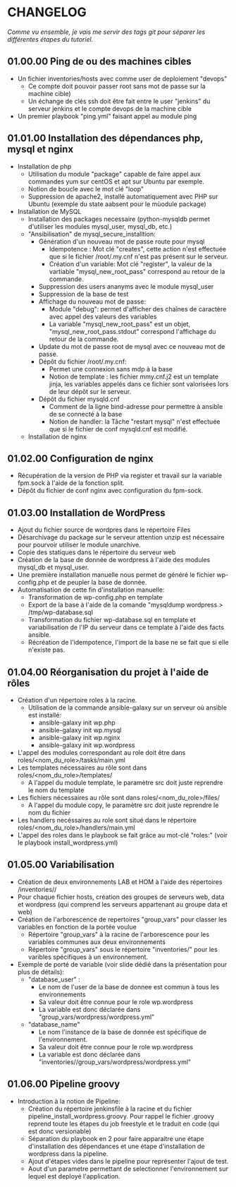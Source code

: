 #  CHANGELOG

_Comme vu ensemble, je vais me servir des tags git pour séparer les différentes étapes du tutoriel._

## 01.00.00 Ping de ou des machines cibles
* Un fichier inventories/hosts avec comme user de deploiement "devops"
  * Ce compte doit pouvoir passer root sans mot de passe sur la machine cible)
  * Un échange de clés ssh doit être fait entre le user "jenkins" du serveur jenkins et le compte devops de la machine cible
* Un premier playbook "ping.yml" faisant appel au module ping

## 01.01.00  Installation des dépendances php, mysql et nginx
* Installation de php
  * Utilisation du module "package" capable de faire appel aux commandes yum sur centOS et apt sur Ubuntu par exemple.
  * Notion de boucle avec le mot clé "loop"
  * Suppression de apache2, installé automatiquement avec PHP sur Ubuntu (exemple du state aabsent pour le mùodule package)
* Installation de MySQL
  * Installation des packages necessaire (python-mysqldb permet d'utiliser les modules mysql_user, mysql_db, etc.)
  * "Ansibilisation" de mysql_secure_installtion:
    * Génération d'un nouveau mot de passe route pour mysql
      * Idempotence : Mot clé "creates", cette action n'est effectuée que si le fichier /root/.my.cnf n'est pas présent sur le serveur.
      * Création d'un variable: Mot clé "register", la valeur de la vartiable "mysql_new_root_pass" correspond au retour de la commande.
    * Suppression des users ananyms avec le module mysql_user
    * Suppression de la base de test
    * Affichage du nouveau mot de passe:
      * Module "debug": permet d'afficher des chaînes de caractère avec appel des valeurs des variables
      * La variable "mysql_new_root_pass" est un objet, "mysql_new_root_pass.stdout" correspond l'affichage du retour de la commande.
    * Update du mot de passe root de mysql avec ce nouveau mot de passe.
    * Dépôt du fichier /root/.my.cnf:
      * Permet une connexion sans mdp à la base
      * Notion de template : les fichier mmy.cnf.j2 est un template jinja, les variables appelés dans ce fichier sont valorisées lors de leur dépôt sur le serveur.
    * Dépôt du fichier mysqld.cnf
      * Comment de la ligne bind-adresse pour permettre à ansible de se connecté à la base
      * Notion de handler: la Tâche "restart mysql" n'est effectuée que si le fichier de conf mysqld.cnf est modifié.
  * Installation de nginx

## 01.02.00  Configuration de nginx
* Récupération de la version de PHP via register et travail sur la variable fpm.sock à l'aide de la fonction split.
* Dépôt du fichier de conf nginx avec configuration du fpm-sock.

## 01.03.00  Installation de WordPress
* Ajout du fichier source de wordpres dans le répertoire Files
* Désarchivage du package sur le serveur attention unzip est nécessaire pour pourvoir utiliser le module unarchive.
* Copie des statiques dans le répertoire du serveur web
* Création de la base de donnée de wordpress à l'aide des modules mysql_db et mysql_user.
* Une première installation manuelle nous permet de généré le fichier wp-config.php et de peupler la base de donnée.
* Automatisation de cette fin d'installation manuelle:
  * Transformation de wp-config.php en template
  * Export de la base à l'aide de la comande "mysqldump wordpress > /tmp/wp-database.sql
  * Transformation du fichier wp-database.sql en template et variabilisation de l'IP du serveur dans ce template à l'aide des facts ansible.
  * Récréation de l'idempotence, l'import de la base ne se fait que si elle n'existe pas.

## 01.04.00  Réorganisation du projet à l'aide de rôles
* Création d'un répertoire roles à la racine.
  * Utilisation de la commande ansible-galaxy sur un serveur où ansible est installé:
    * ansible-galaxy init wp.php
    * ansible-galaxy init wp.mysql
    * ansible-galaxy init wp.nginx
    * ansible-galaxy init wp.wordpress
* L'appel des modules correspondant au role doit être dans roles/<nom_du_role>/tasks/main.yml
* Les templates nécessaires au rôle sont dans roles/<nom_du_role>/templates/
  * A l'appel du module template, le paramètre src doit juste reprendre le nom du template
* Les fichiers nécessaires au rôle sont dans roles/<nom_du_role>/files/
  * A l'appel du module copy, le paramètre src doit juste reprendre le nom du fichier
* Les handlers necéssaires au role sont situé dans le répertoire roles/<nom_du_role>/handlers/main.yml
* L'appel des roles dans le playbook se fait grâce au mot-clé "roles:" (voir le playbook install_wordpress.yml)

## 01.05.00  Variabilisation
* Création de deux environnements LAB et HOM à l'aide des répertoires /inventories/<ENV>/
* Pour chaque fichier hosts, création des groupes de serveurs web, data et wordpress (qui comprend les serveurs appartenant au groupe data et web)
* Création de l'arborescence de repertoires "group_vars" pour classer les variables en fonction de la portée voulue
  * Répertoire "group_vars" à la racine de l'arborescence pour les variables communes aux deux environnements
  * Répertoire "group_vars" sous le répertoire "inventories/<ENV>" pour les varibles spécifiques à un environnement.
* Exemple de porté de variable (voir slide dédié dans la présentation pour plus de détails):
  * "database_user" :
    * Le nom de l'user de la base de donnee est commun à tous les environnements
    * Sa valeur doit être connue pour le role wp.wordpress
    * La variable est donc déclarée dans "group_vars/wordpress/wordpress.yml"
  * "database_name"
    * Le nom l'instance de la base de donnée est spécifique de l'environnement.
    * Sa valeur doit être connue pour le role wp.wordpress
    * La variable est donc déclarée dans "inventories/<ENV>/group_vars/wordpress/wordpress.yml"

## 01.06.00  Pipeline groovy
* Introduction à la notion de Pipeline:
  * Création du répertoire jenkinsfile à la racine et du fichier pipeline_install_wordpress.groovy. Pour rappel le fichier .groovy reprend toute les étapes du job freestyle et le traduit en code (qui est donc versionable)
   * Séparation du playbook en 2 pour faire apparaitre une étape d'installation des dépendances et une étape d'installation de wordpress dans la pipeline.
   * Ajout d'étapes vides dans le pipeline pour représenter l'ajout de test.
   * Aout d'un parametre permettant de selectionner l'environnement sur lequel est deployé l'application.
